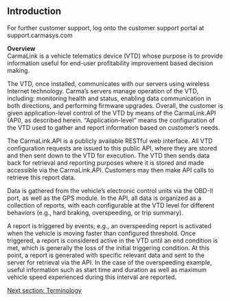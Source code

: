 <h2>Introduction</h2>
For further customer support, log onto the customer support portal at support.carmasys.com  
  
<b>Overview</b>  
CarmaLink is a vehicle telematics device (VTD) whose purpose is to provide information useful for end-user profitability improvement based decision making.  
  
The VTD, once installed, communicates with our servers using wireless Internet technology. Carma’s servers manage operation of the VTD, including: monitoring health and status, enabling data communication in both directions, and performing firmware upgrades. Overall, the customer is given application-level control of the VTD by means of the CarmaLink.API (API), as described herein. “Application-level” means the configuration of the VTD used to gather and report information based on customer’s needs.  
  
The CarmaLink.API is a publicly available RESTful web interface. All VTD configuration requests are issued to this public API, where they are stored and then sent down to the VTD for execution. The VTD then sends data back for retrieval and reporting purposes where it is stored and made accessible via the CarmaLink.API. Customers may then make API calls to retrieve this report data.  
  
Data is gathered from the vehicle’s electronic control units via the OBD-II port, as well as the GPS module. In the API, all data is organized as a collection of reports, with each configurable at the VTD level for different behaviors (e.g., hard braking, overspeeding, or trip summary).  
  
A report is triggered by events; e.g., an overspeeding report is activated when the vehicle is moving faster than configured threshold. Once triggered, a report is considered active in the VTD until an end condition is met, which is generally the loss of the initial triggering condition. At this point, a report is generated with specific relevant data and sent to the server for retrieval via the API. In the case of the overspeeding example, useful information such as start time and duration as well as maximum vehicle speed experienced during this interval are reported.
  
<a href="https://github.com/CarmaSys/CarmaLinkAPI/blob/1.4/terminology.md">Next section: Terminology</a>

